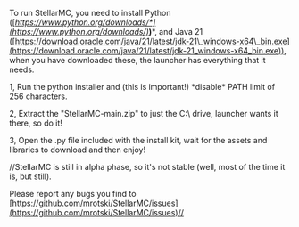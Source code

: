 To run StellarMC, you need to install Python ([*https://www.python.org/downloads/*](https://www.python.org/downloads/)***)***, and Java 21 ([https://download.oracle.com/java/21/latest/jdk-21\_windows-x64\_bin.exe](https://download.oracle.com/java/21/latest/jdk-21_windows-x64_bin.exe)), when you have downloaded these, the launcher has everything that it needs.



1, Run the python installer and (this is important!) \*disable\* PATH limit of 256 characters.



2, Extract the "StellarMC-main.zip" to just the C:\\ drive, launcher wants it there, so do it!



3, Open the .py file included with the install kit, wait for the assets and libraries to download and then enjoy!











//StellarMC is still in alpha phase, so it's not stable (well, most of the time it is, but still).

Please report any bugs you find to [https://github.com/mrotski/StellarMC/issues](https://github.com/mrotski/StellarMC/issues)//


